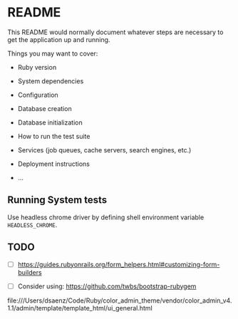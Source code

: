 # README

This README would normally document whatever steps are necessary to get the
application up and running.

Things you may want to cover:

* Ruby version

* System dependencies

* Configuration

* Database creation

* Database initialization

* How to run the test suite

* Services (job queues, cache servers, search engines, etc.)

* Deployment instructions

* ...

## Running System tests

Use headless chrome driver by defining shell environment variable `HEADLESS_CHROME`.

## TODO

- [ ] https://guides.rubyonrails.org/form_helpers.html#customizing-form-builders
- [ ] Consider using: https://github.com/twbs/bootstrap-rubygem


file:///Users/dsaenz/Code/Ruby/color_admin_theme/vendor/color_admin_v4.1.1/admin/template/template_html/ui_general.html
